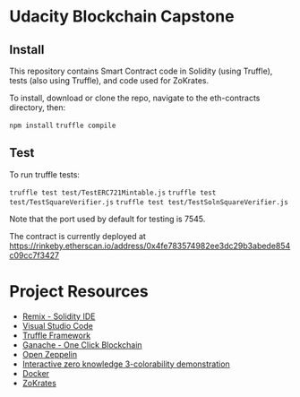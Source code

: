 # Udacity Blockchain Capstone
 
## Install

This repository contains Smart Contract code in Solidity (using Truffle), tests (also using Truffle), and code used for ZoKrates.

To install, download or clone the repo, navigate to the eth-contracts directory, then:

`npm install`
`truffle compile`

## Test

To run truffle tests:

`truffle test test/TestERC721Mintable.js`
`truffle test test/TestSquareVerifier.js`
`truffle test test/TestSolnSquareVerifier.js`

Note that the port used by default for testing is 7545.

The contract is currently deployed at https://rinkeby.etherscan.io/address/0x4fe783574982ee3dc29b3abede854c09cc7f3427

# Project Resources

* [Remix - Solidity IDE](https://remix.ethereum.org/)
* [Visual Studio Code](https://code.visualstudio.com/)
* [Truffle Framework](https://truffleframework.com/)
* [Ganache - One Click Blockchain](https://truffleframework.com/ganache)
* [Open Zeppelin ](https://openzeppelin.org/)
* [Interactive zero knowledge 3-colorability demonstration](http://web.mit.edu/~ezyang/Public/graph/svg.html)
* [Docker](https://docs.docker.com/install/)
* [ZoKrates](https://github.com/Zokrates/ZoKrates)
